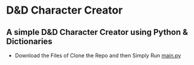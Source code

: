 # D&D Character Creator  

## A simple D&D Character Creator using Python & Dictionaries  
- Download the Files of Clone the Repo and then Simply Run [main.py](https://github.com/TurtleHelm/DND-Character-Creator/blob/main/main.py)  
